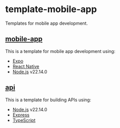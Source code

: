 # template-mobile-app

Templates for mobile app development.

## [mobile-app](./mobile-app)

This is a template for mobile app development using:

- [Expo](https://expo.dev/)
- [React Native](https://reactnative.dev/)
- [Node.js](https://nodejs.org/) v22.14.0

## [api](./api)

This is a template for building APIs using:

- [Node.js](https://nodejs.org/) v22.14.0
- [Express](https://expressjs.com/)
- [TypeScript](https://www.typescriptlang.org/)
